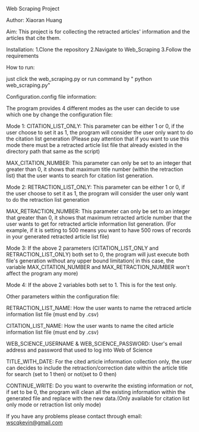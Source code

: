 Web Scraping Project

Author: Xiaoran Huang

Aim: This project is for collecting the retracted articles' information and the articles that cite them.

Installation:
1.Clone the repository
2.Navigate to Web_Scraping
3.Follow the requirements

How to run: 

just click the web_scraping.py or run command by " python web_scraping.py"

Configuration.config file information:

The program provides 4 different modes as the user can decide to use which one by change the configuration file:

Mode 1: CITATION_LIST_ONLY: This parameter can be either 1 or 0, if the user choose to set it as 1, the program will consider the user only want to do the citation list generation (Please pay attention that if you want to use this mode there must be a retracted article list file that already existed in the directory path that same as the script)

MAX_CITATION_NUMBER: This parameter can only be set to an integer that greater than 0, it shows that maximum title number (within the retraction list) that the user wants to search for citation list generation.

Mode 2: RETRACTION_LIST_ONLY: This parameter can be either 1 or 0, if the user choose to set it as 1, the program will consider the user only want to do the retraction list generation

MAX_RETRACTION_NUMBER: This parameter can only be set to an integer that greater than 0, it shows that maximum retracted article number that the user wants to get for retracted article information list generation. (For example, if it is setting to 500 means you want to have 500 rows of records in your generated retracted article list file)

Mode 3: If the above 2 parameters (CITATION_LIST_ONLY and RETRACTION_LIST_ONLY) both set to 0, the program will just execute both file's generation without any upper bound limitation( in this case, the variable MAX_CITATION_NUMBER and MAX_RETRACTION_NUMBER won't affect the program any more)

Mode 4: If the above 2 variables both set to 1. This is for the test only.

Other parameters within the configuration file:

RETRACTION_LIST_NAME: How the user wants to name the retraced article information list file (must end by .csv)

CITATION_LIST_NAME: How the user wants to name the cited article information list file (must end by .csv)

WEB_SCIENCE_USERNAME & WEB_SCIENCE_PASSWORD: User's email address and password that used to log into Web of Science

TITLE_WITH_DATE: For the cited article information collection only, the user can decides to include the retraction/correction date within the article title for search (set to 1 then) or not(set to 0 then)

CONTINUE_WRITE: Do you want to overwrite the existing information or not, if set to be 0, the program will clean all the existing information within the generated file and replace with the new data.(Only available for citation list only mode or retraction list only mode)

If you have any problems please contact through email: wscqkevin@gmail.com
